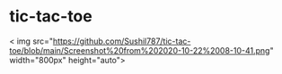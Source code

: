 # tic-tac-toe
< img src="https://github.com/Sushil787/tic-tac-toe/blob/main/Screenshot%20from%202020-10-22%2008-10-41.png" width="800px" height="auto">

